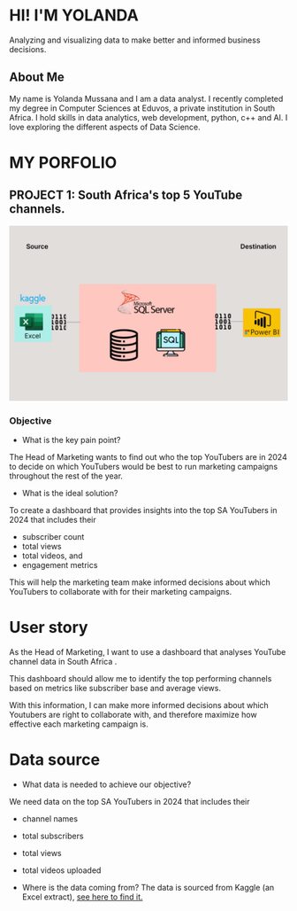 
# HI! I'M YOLANDA

Analyzing and visualizing data to make better and informed business decisions.


## About Me
My name is Yolanda Mussana and I am a data analyst. I recently completed my degree in Computer Sciences at Eduvos, a private institution in South Africa. I hold skills in data analytics, web development, python, c++ and AI. I love exploring the different aspects of Data Science.

# MY PORFOLIO
## PROJECT 1: South Africa's top 5 YouTube channels.

![something](Images/kaggle_to_powerbi.gif)


### Objective 

- What is the key pain point? 

The Head of Marketing wants to find out who the top YouTubers are in 2024 to decide on which YouTubers would be best to run marketing campaigns throughout the rest of the year.


- What is the ideal solution? 

To create a dashboard that provides insights into the top SA YouTubers in 2024 that includes their 
- subscriber count
- total views
- total videos, and
- engagement metrics

This will help the marketing team make informed decisions about which YouTubers to collaborate with for their marketing campaigns.

# User story 

As the Head of Marketing, I want to use a dashboard that analyses YouTube channel data in South Africa . 

This dashboard should allow me to identify the top performing channels based on metrics like subscriber base and average views. 

With this information, I can make more informed decisions about which Youtubers are right to collaborate with, and therefore maximize how effective each marketing campaign is.


# Data source 

- What data is needed to achieve our objective?

We need data on the top SA YouTubers in 2024 that includes their 
- channel names
- total subscribers
- total views
- total videos uploaded



- Where is the data coming from? 
The data is sourced from Kaggle (an Excel extract), [see here to find it.](https://www.kaggle.com/datasets/bhavyadhingra00020/top-100-social-media-influencers-2024-countrywise?resource=download)



